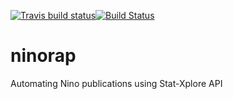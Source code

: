 [![Travis build status](https://travis-ci.org/DFoly/ninorap.svg?branch=master)](https://travis-ci.org/DFoly/ninorap)[![Build Status]( https://img.shields.io/appveyor/ci/DFoly/ninorap/master.svg)](https://ci.appveyor.com/project/DFoly/ninorap?svg=true)


# ninorap
Automating Nino publications using Stat-Xplore API


